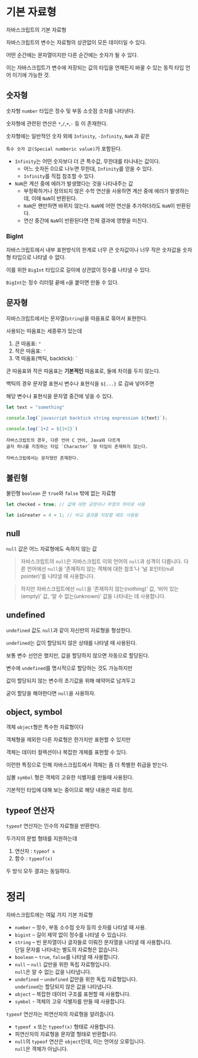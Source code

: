 # 기본 자료형

자바스크립트의 기본 자료형

자바스크립트의 변수는 자료형의 상관없이 모든 데이터일 수 있다.

어떤 순간에는 문자열이지만 다른 순간에는 숫자가 될 수 있다.

이는 자바스크립트가 변수에 저장되는 값의 타입을 언제든지 바꿀 수 있는 동적 타입 언어 이기에 가능한 것.

## 숫자형

숫자형 `number` 타입은 정수 및 부동 소숫점 숫자를 나타낸다.

숫자형에 관련된 연산은 `*`,`/`,`+`,`-` 등 이 존재한다.

숫자형에는 일반적인 숫자 외에 `Infinity`, `-Infinity`, `NaN` 과 같은 

`특수 숫자 값(Special numberic value)`가 포함된다.

* `Infinity`는 어떤 숫자보다 더 큰 특수값, 무한대를 타나내는 값이다.
  * 어느 숫자든 0으로 나누면 무한대, `Infinity`를 얻을 수 있다.
  * `Infinity`를 직접 참조할 수 있다.
* `NaN`은 계산 중에 에러가 발생했다는 것을 나타내주는 값
  * 부정확하거나 정의되지 않은 수학 연산을 사용하면 계산 중에 에러가 발생하는데, 이때 `NaN`이 반환된다.
  * `NaN`은 왠만하면 바뀌지 않는다. `NaN`에 어떤 연산을 추가하더라도 `NaN`이 반환된다.
  * 연산 중간에 `NaN`이 반환된다면 전체 결과에 영향을 미친다.

### BigInt

자바스크립트에서 내부 표현방식의 한계로 너무 큰 숫자값이나 너무 작은 숫자값을 숫자형 타입으로 나타낼 수 없다.

이를 위한 `BigInt` 타입으로 길이에 상관없이 정수를 나타낼 수 있다.

`BigInt`는 정수 리터럴 끝에 `n`을 붙이면 만들 수 있다.

## 문자형

자바스크립트에서는 문자열(`string`)을 따옴표로 묶어서 표현한다.

사용되는 따옴표는 세종류가 있는데

1. 큰 따옴표: `"`
2. 작은 따옴표: `'`
3. 역 따옴표(백틱, backtick): ``` ` ``` 

큰 따옴표와 작은 따옴표는 __기본적인__ 따옴표로, 둘에 차이를 두지 않는다.

백틱의 경우 문자열 표현시 변수나 표현식을 `${...}` 로 감싸 넣어주면 

해당 변수나 표현식을 문자열 중간에 넣을 수 있다.

```javascript
let text = "something"

console.log(`javascript backtick string expression ${text}`);

console.log(`1+2 = ${1+2}`)
```

```text
자바스크립트의 경우, 다른 언어 C 언어, Java와 다르게 
글자 하나를 지칭하는 타입 `Character` 형 타입이 존재하지 않는다.

자바스크립에서는 문자형만 존재한다.

```

## 불린형

불린형 `boolean` 은 `true`와 `false` 밖에 없는 자료형

```javascript
let checked = true; // 값에 대한 긍정이나 부정의 의미로 사용

let isGreater = 4 > 1; // 비교 결과를 저장할 때도 사용됨
```

## null

`null` 값은 어느 자료형에도 속하지 않는 값

> 자바스크립트의 `null`은 자바스크립트 이외 언어의 `null`과 성격이 다릅니다. 다른 언어에선 `null`을 '존재하지 않는 객체에 대한 참조’나 '널 포인터(null pointer)'를 나타낼 때 사용합니다.

> 하지만 자바스크립트에선 `null`을 ‘존재하지 않는(nothing)’ 값, ‘비어 있는(empty)’ 값, ‘알 수 없는(unknown)’ 값을 나타내는 데 사용합니다.

## undefined

`undefined` 값도 `null`과 같이 자신만의 자료형을 형성한다.

`undefined`는 값이 할당되지 않은 상태를 나타낼 때 사용된다.

보통 변수 선언은 했지만, 값을 할당하지 않으면 자동으로 할당된다.

변수에 `undefined`를 명시적으로 할당하는 것도 가능하지만

값이 할당되지 않는 변수의 초기값을 위해 예약어로 남겨두고

굳이 할당을 해야한다면 `null`을 사용하자.

## object, symbol

객체 `object`형은 특수한 자료형이다

객체형을 제외한 다른 자료형은 한가지만 표현할 수 있지만

객체는 데이터 컬렉션이나 복잡한 개체를 표현할 수 있다.

이런한 특징으로 인해 자바스크립트에서 객체는 좀 더 특별한 취급을 받는다.

심볼 `symbol` 형은 객체의 고유한 식별자를 만들때 사용된다.

기본적인 타입에 대해 보는 중이므로 해당 내용은 따로 정리.

## typeof 연산자

`typeof` 연산자는 인수의 자료형을 반환한다.

두가지의 문법 형태를 지원하는데

1. 연산자 : `typeof x`
2. 함수 : `typeof(x)`

두 방식 모두 결과는 동일하다.

# 정리

자바스크립트에는 여덟 가지 기본 자료형

* `number` – 정수, 부동 소수점 숫자 등의 숫자를 나타낼 때 사용. 
* `bigint` – 길이 제약 없이 정수를 나타낼 수 있습니다.
* `string` – 빈 문자열이나 글자들로 이뤄진 문자열을 나타낼 때 사용합니다.  
  단일 문자를 나타내는 별도의 자료형은 없습니다.
* `boolean` – `true`, `false`를 나타낼 때 사용합니다.
* `null` – `null` 값만을 위한 독립 자료형입니다.  
  `null`은 알 수 없는 값을 나타냅니다.
* `undefined` – `undefined` 값만을 위한 독립 자료형입니다.  
  `undefined`는 할당되지 않은 값을 나타냅니다.
* `object` – 복잡한 데이터 구조를 표현할 때 사용합니다.
* `symbol` - 객체의 고유 식별자를 만들 때 사용합니다.

`typeof` 연산자는 피연산자의 자료형을 알려줍니다.

* `typeof x` 또는 `typeof(x)` 형태로 사용합니다.
* 피연산자의 자료형을 문자열 형태로 반환합니다.
* `null`의 `typeof` 연산은 `object`인데, 이는 언어상 오류입니다.  
  `null`은 객체가 아닙니다.